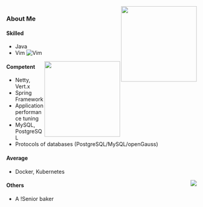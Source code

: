 <a href="http://wwj.icu">
  <img align="right" height=200px src="https://github-readme-stats.vercel.app/api?username=TeslaCN&show_icons=true&count_private=true" />
</a>


### About Me


  
#### Skilled

- Java
- Vim ![Vim](https://www.vim.org/images/vim_on_fire.gif)


<a href="http://wwj.icu">
  <img align="right" height=200px src="https://github-readme-stats.vercel.app/api/top-langs/?username=TeslaCN&layout=compact&langs_count=10&hide=html,javascript,css,freemarker" />
</a>


#### Competent


- Netty, Vert.x
- Spring Framework
- Application performance tuning
- MySQL, PostgreSQL
- Protocols of databases (PostgreSQL/MySQL/openGauss)

#### Average

- Docker, Kubernetes


<a href="https://github.com/TeslaCN">
    <img align="right" src="https://profile-counter.glitch.me/TeslaCN/count.svg" />
</a>

#### Others

- A !Senior baker



<!--
**TeslaCN/TeslaCN** is a ✨ _special_ ✨ repository because its `README.md` (this file) appears on your GitHub profile.

Here are some ideas to get you started:

- 🌱 I’m currently learning ...
- 👯 I’m looking to collaborate on ...
- 🤔 I’m looking for help with ...
- 💬 Ask me about ...
- 📫 How to reach me: ...
- 😄 Pronouns: ...
- ⚡ Fun fact: ...


- [apache/shardingsphere](https://github.com/apache/shardingsphere)
- [apache/shardingsphere-elasticjob](https://github.com/apache/shardingsphere-elasticjob)
- [apache/shardingsphere-elasticjob-ui](https://github.com/apache/shardingsphere-elasticjob-ui)

-->
